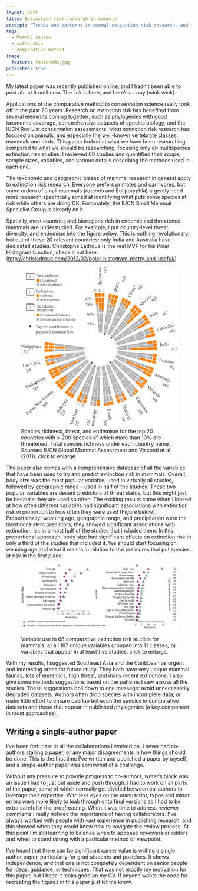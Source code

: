 ```yaml
---
layout: post
title: Extinction risk research in mammals
excerpt: "Trends and patterns in mammal extinction risk research, and thoughts on writing a sole-author paper ."
tags: 
  - Mammal review
  - authorship
  - comparative method
image: 
  feature: featureMR.jpg
published: true
---
```


My latest paper was recently published online, and I hadn’t been able to post about it until now.  The link is here, and here’s a copy (wink wink).

Applications of the comparative method to conservation science really took off in the past 20 years. Research on extinction risk has benefited from several elements coming together, such as phylogenies with good taxonomic coverage, comprehensive datasets of species biology, and the IUCN Red List conservation assessments. Most extinction risk research has focused on animals, and especially the well-known vertebrate classes: mammals and birds. This paper looked at what we have been researching compared to what we should be researching, focusing only on multispecies extinction risk studies. I reviewed 68 studies and quantified their scope, sample sizes, variables, and various details describing the methods used in each one. 

The taxonomic and geographic biases of mammal research in general apply to extinction risk research. Everyone prefers primates and carnivores, but some orders of small mammals (rodents and Eulipotyphla) urgently need more research specifically aimed at identifying what puts some species at risk while others are doing OK.  Fortunately, the IUCN Small Mammal Specialist Group is already on it.

Spatially, most countries and bioregions rich in endemic and threatened mammals are understudied. For example, I put country-level threat, diversity, and endemism into the figure below. This is nothing revolutionary, but out of these 20 relevant countries: only India and Australia have dedicated studies. Christophe Ladroue is the real MVP for his Polar Histogram function, check it out here (http://chrisladroue.com/2012/02/polar-histogram-pretty-and-useful/)

<figure>
    <a href="/images/fig2blog.png"><img src="/images/fig2blog.png"></a>
        <figcaption>Species richness, threat, and endemism for the top 20 countries with > 200 species of which more than 10% are threatened. Total species richness under each country name. Sources: IUCN Global Mammal Assessment and Visconti et al. (2011). click to enlarge.</figcaption>
</figure>

The paper also comes with a comprehensive database of all the variables that have been used to try and predict extinction risk in mammals. Overall, body size was the most popular variable, used in virtually all studies, followed by geographic range – used in half of the studies. These two popular variables are decent predictors of threat status, but this might just be because they are used so often. The exciting results came when I looked at how often different variables had significant associations with extinction risk in proportion to how often they were used (Figure below). Proportionally: weaning age, geographic range, and precipitation were the most consistent predictors, they showed significant associations with extinction risk in almost half of the studies that included them. In this proportional approach, body size had significant effects on extinction risk in only a third of the studies that included it. We should start focusing on weaning age and what it means in relation to the pressures that put species at risk in the first place.

<figure>
    <a href="/images/fig3blog.png"><img src="/images/fig3blog.png"></a>
        <figcaption> Variable use in 68 comparative extinction risk studies for mammals: a) all 187 unique variables grouped into 11 classes; b) variables that appear in at least five studies. click to enlarge.</figcaption>
</figure>

With my results, I suggested Southeast Asia and the Caribbean as urgent and interesting areas for future study. They both have very unique mammal faunas, lots of endemics, high threat, and many recent extinctions. I also give some methods suggestions based on the patterns I saw across all the studies. These suggestions boil down to one message: avoid unnecessarily degraded datasets. Authors often drop species with incomplete data, or make little effort to ensure overlap between the species in comparative datasets and those that appear in published phylogenies (a key component in most approaches).

## Writing a single-author paper

I’ve been fortunate in all the collaborations I worked on. I never had co-authors stalling a paper, or any major disagreements in how things should be done. This is the first time I’ve written and published a paper by myself, and a single-author paper was somewhat of a challenge. 

Without any pressure to provide progress to co-authors, writer’s block was an issue I had to just put aside and push through. I had to work on all parts of the paper, some of which normally get divided between co-authors to leverage their expertise. With less eyes on the manuscript, typos and minor errors were more likely to leak through onto final versions so I had to be extra careful in the proofreading. When it was time to address reviewer comments I really noticed the importance of having collaborators. I’ve always worked with people with vast experience in publishing research, and this showed when they would know how to navigate the review process. At this point I’m still learning to balance when to appease reviewers or editors and when to stand strong with a particular method or viewpoint. 

I’ve heard that there can be significant career value is writing a single author paper, particularly for grad students and postdocs. It shows independence, and that one is not completely dependent on senior people for ideas, guidance, or techniques. That was not exactly my motivation for this paper, but I hope it looks good on my CV. If anyone wants the code for recreating the figures in this paper just let me know.
